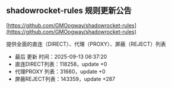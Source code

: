 ## shadowrocket-rules 规则更新公告

[https://github.com/GMOogway/shadowrocket-rules](https://github.com/GMOogway/shadowrocket-rules)

提供全面的直连（DIRECT）、代理（PROXY）、屏蔽（REJECT）列表
- 最后 更新 时间：2025-09-13 06:37:20
- 直连DIRECT列表：118258，update +0
- 代理PROXY 列表：31660，update +0
- 屏蔽REJECT列表：143359，update +287